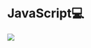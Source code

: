# JavaScript💻

<img src="https://th.bing.com/th/id/OIP.hs2kur8o6pdwuqAPWqvVlQHaF1?w=249&h=197&c=7&r=0&o=5&pid=1.7">
